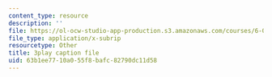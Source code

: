 ```yaml
---
content_type: resource
description: ''
file: https://ol-ocw-studio-app-production.s3.amazonaws.com/courses/6-004-computation-structures-spring-2017/63b1ee7710a055f8bafc82790dc11d58_70auqrv84y8.vtt
file_type: application/x-subrip
resourcetype: Other
title: 3play caption file
uid: 63b1ee77-10a0-55f8-bafc-82790dc11d58
---
```

